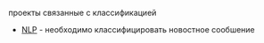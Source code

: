 проекты связанные с классификацией 
* [NLP](https://github.com/AvStef/projec/tree/main/PET/Classification/NLP) - необходимо классифицировать новостное сообшение
